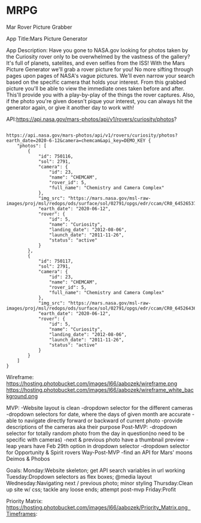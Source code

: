 # MRPG
Mar Rover Picture Grabber

App Title:Mars Picture Generator

App Description: Have you gone to NASA.gov looking for photos taken by the Curiosity rover only to be overwhelmed by the vastness of the gallery?  It's full of planets, satelites, and even selfies from the ISS!  With the Mars Picture Generator we'll grab a rover picture for you!  No more sifting through pages upon pages of NASA's vague pictures.  We'll even narrow your search based on the specific camera that holds your interest.  From this grabbed picture you'll be able to view the immediate ones taken before and after.  This'll provide you with a play-by-play of the things the rover captures.  Also, if the photo you're given doesn't pique your interest, you can always hit the generator again, or give it another day to work with!

API:https://api.nasa.gov/mars-photos/api/v1/rovers/curiosity/photos?

``` Code Snippet: The first two results for Curiosity's chemcam June 12th, 2020 

https://api.nasa.gov/mars-photos/api/v1/rovers/curiosity/photos?earth_date=2020-6-12&camera=chemcam&api_key=DEMO_KEY {
    "photos": [
        {
            "id": 750116,
            "sol": 2791,
            "camera": {
                "id": 23,
                "name": "CHEMCAM",
                "rover_id": 5,
                "full_name": "Chemistry and Camera Complex"
            },
            "img_src": "https://mars.nasa.gov/msl-raw-images/proj/msl/redops/ods/surface/sol/02791/opgs/edr/ccam/CR0_645265370EDR_F0801398CCAM03790M_.JPG",
            "earth_date": "2020-06-12",
            "rover": {
                "id": 5,
                "name": "Curiosity",
                "landing_date": "2012-08-06",
                "launch_date": "2011-11-26",
                "status": "active"
            }
        },
        {
            "id": 750117,
            "sol": 2791,
            "camera": {
                "id": 23,
                "name": "CHEMCAM",
                "rover_id": 5,
                "full_name": "Chemistry and Camera Complex"
            },
            "img_src": "https://mars.nasa.gov/msl-raw-images/proj/msl/redops/ods/surface/sol/02791/opgs/edr/ccam/CR0_645264368EDR_F0801398CCAM03790M_.JPG",
            "earth_date": "2020-06-12",
            "rover": {
                "id": 5,
                "name": "Curiosity",
                "landing_date": "2012-08-06",
                "launch_date": "2011-11-26",
                "status": "active"
            }
        }
    ]
}
```
Wireframe:
https://hosting.photobucket.com/images/l66/aabozek/wireframe.png
https://hosting.photobucket.com/images/l66/aabozek/wireframe_white_background.png

MVP: -Website layout is clean
-dropdown selector for the different cameras
-dropdown selectors for date, where the days of given month are accurate
-able to navigate directly forward or backward of current photo
-provide descriptions of the cameras aka their purpose
Post-MVP:
-dropdown selector for totally random photo from the day in question(no need to be specific with cameras)
-next & previous photo have a thumbnail preview
-leap years have Feb 29th option in dropdown selector
-dropdown selector for Opportunity & Spirit rovers
Way-Post-MVP
-find an API for Mars' moons Deimos & Phobos

Goals:
Monday:Website skeleton; get API search variables in url working
Tuesday:Dropdown selectors as flex boxes; @media layout
Wednesday:Navigating next / previous photo; minor styling
Thursday:Clean up site w/ css; tackle any loose ends; attempt post-mvp
Friday:Profit

Priority Matrix:
https://hosting.photobucket.com/images/l66/aabozek/Priority_Matrix.png  Timeframes:
